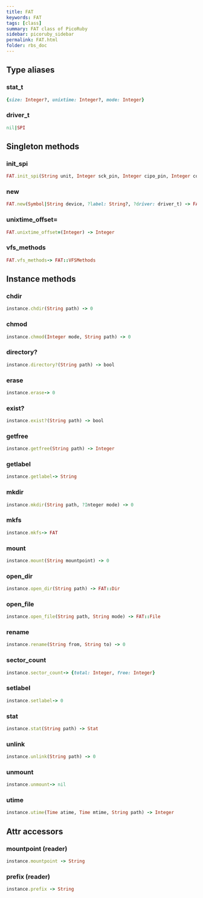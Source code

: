 ```yaml
---
title: FAT
keywords: FAT
tags: [class]
summary: FAT class of PicoRuby
sidebar: picoruby_sidebar
permalink: FAT.html
folder: rbs_doc
---
```

## Type aliases
### stat_t
```ruby
{size: Integer?, unixtime: Integer?, mode: Integer}
```
### driver_t
```ruby
nil|SPI
```
## Singleton methods
### init_spi

```ruby
FAT.init_spi(String unit, Integer sck_pin, Integer cipo_pin, Integer copi_pin, Integer cs_pin) -> 0
```
### new

```ruby
FAT.new(Symbol|String device, ?label: String?, ?driver: driver_t) -> FAT
```
### unixtime_offset=

```ruby
FAT.unixtime_offset=(Integer) -> Integer
```
### vfs_methods

```ruby
FAT.vfs_methods-> FAT::VFSMethods
```
## Instance methods
### chdir

```ruby
instance.chdir(String path) -> 0
```
### chmod

```ruby
instance.chmod(Integer mode, String path) -> 0
```
### directory?

```ruby
instance.directory?(String path) -> bool
```
### erase

```ruby
instance.erase-> 0
```
### exist?

```ruby
instance.exist?(String path) -> bool
```
### getfree

```ruby
instance.getfree(String path) -> Integer
```
### getlabel

```ruby
instance.getlabel-> String
```
### mkdir

```ruby
instance.mkdir(String path, ?Integer mode) -> 0
```
### mkfs

```ruby
instance.mkfs-> FAT
```
### mount

```ruby
instance.mount(String mountpoint) -> 0
```
### open_dir

```ruby
instance.open_dir(String path) -> FAT::Dir
```
### open_file

```ruby
instance.open_file(String path, String mode) -> FAT::File
```
### rename

```ruby
instance.rename(String from, String to) -> 0
```
### sector_count

```ruby
instance.sector_count-> {total: Integer, free: Integer}
```
### setlabel

```ruby
instance.setlabel-> 0
```
### stat

```ruby
instance.stat(String path) -> Stat
```
### unlink

```ruby
instance.unlink(String path) -> 0
```
### unmount

```ruby
instance.unmount-> nil
```
### utime

```ruby
instance.utime(Time atime, Time mtime, String path) -> Integer
```
## Attr accessors
### mountpoint (reader)
```ruby
instance.mountpoint -> String
```
### prefix (reader)
```ruby
instance.prefix -> String
```
